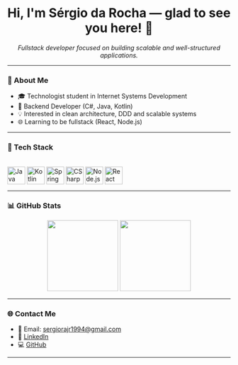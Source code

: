 <h1 align="center">Hi, I'm Sérgio da Rocha — glad to see you here! 👋</h1>

<p align="center">
  <i>Fullstack developer focused on building scalable and well-structured applications.</i>
</p>

---

### 🚀 About Me

- 🎓 Technologist student in Internet Systems Development
- 💼 Backend Developer (C#, Java, Kotlin)
- 💡 Interested in clean architecture, DDD and scalable systems
- 🌐 Learning to be fullstack (React, Node.js)

---

### 🧰 Tech Stack

<div style="display: inline_block"><br>
  <img align="center" alt="Java" height="40" width="40" src="https://cdn.jsdelivr.net/gh/devicons/devicon/icons/java/java-original.svg">
  <img align="center" alt="Kotlin" height="40" width="40" src="https://cdn.jsdelivr.net/gh/devicons/devicon/icons/kotlin/kotlin-original.svg">
  <img align="center" alt="Spring" height="40" width="40" src="https://cdn.jsdelivr.net/gh/devicons/devicon/icons/spring/spring-original.svg">
  <img align="center" alt="CSharp" height="40" width="40" src="https://cdn.jsdelivr.net/gh/devicons/devicon/icons/csharp/csharp-original.svg">
  <img align="center" alt="Node.js" height="40" width="40" src="https://cdn.jsdelivr.net/gh/devicons/devicon/icons/nodejs/nodejs-original.svg">
  <img align="center" alt="React" height="40" width="40" src="https://cdn.jsdelivr.net/gh/devicons/devicon/icons/react/react-original.svg">
</div>

---

### 📊 GitHub Stats

<div align="center">
  <img height="160em" src="https://github-readme-stats.vercel.app/api?username=SergioRochaJr&show_icons=true&theme=radical&include_all_commits=true&count_private=true"/>
  <img height="160em" src="https://github-readme-stats.vercel.app/api/top-langs/?username=SergioRochaJr&layout=compact&langs_count=7&theme=radical"/>
</div>

---

### 🌐 Contact Me

- 📧 Email: sergiorajr1994@gmail.com  
- 💼 [LinkedIn](https://www.linkedin.com/in/sergiorochaalves)  
- 💻 [GitHub](https://github.com/SergioRochaJr)

---
